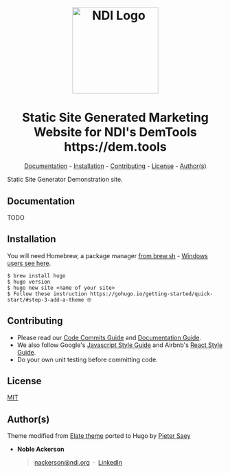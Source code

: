 <h1 align="center">
  <a href="https://www.ndi.org/"><img src="https://www.ndi.org/sites/all/themes/ndi/images/NDI_logo_svg.svg" alt="NDI Logo" width="200"></a>
</h1>

<h1 align="center">
  Static Site Generated Marketing Website for NDI's DemTools https://dem.tools
</h1>

<p align="center">
  <a href="#documentation">Documentation</a> - 
  <a href="#installation">Installation</a> - 
  <a href="#contributing">Contributing</a> - 
  <a href="#license">License</a> - 
  <a href="#authors">Author(s)</a>
</p>

Static Site Generator Demonstration site.

## Documentation

TODO


## Installation
You will need Homebrew, a package manager [from brew.sh](https://brew.sh/) - [Windows users see here](https://gohugo.io/getting-started/installing).
```
$ brew install hugo
$ hugo version
$ hugo new site <name of your site>
$ Follow these instruction https://gohugo.io/getting-started/quick-start/#step-3-add-a-theme 🤓
```

## Contributing

* Please read our [Code Commits Guide](https://github.com/nditech/git-styleguide) and [Documentation Guide](https://github.com/nditech/standardized-README).
* We also follow Google's [Javascript Style Guide](https://google.github.io/styleguide/jsguide.html) and Airbnb's [React Style Guide](https://github.com/airbnb/javascript/tree/master/react).
* Do your own unit testing before committing code.

## License

[MIT](./LICENSE)

## Author(s)
Theme modified from [Elate theme](https://freehtml5.co/) ported to Hugo by [Pieter Saey](http://saey55.gitlab.io/pietercv)

* <b>Noble Ackerson</b>
    > nackerson@ndi.org &nbsp;&middot;&nbsp;
    > [LinkedIn](https://www.linkedin.com/in/noblea)
